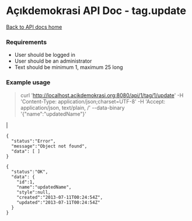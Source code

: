 # Açıkdemokrasi API Doc - tag.update

[Back to API docs home](Home)

### Requirements
- User should be logged in
- User should be an administrator
- Text should be minimum 1, maximum 25 long

### Example usage

>    curl 'http://localhost.acikdemokrasi.org:8080/api/1/tag/1/update' -H 'Content-Type: application/json;charset=UTF-8' -H 'Accept: application/json, text/plain, /' --data-binary '{"name":"updatedName"}'

|

```
{
  "status":"Error",
  "message":"Object not found",
  "data": [ ]
}
```
```
{
  "status":"OK",
  "data": {
    "id":1,
    "name":"updatedName",
    "style":null,
    "created":"2013-07-11T00:24:54Z",
    "updated":"2013-07-11T00:24:54Z"
  }
}
```